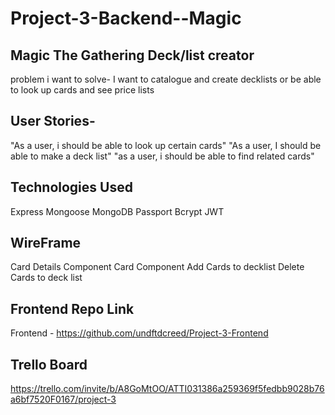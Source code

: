 # Project-3-Backend--Magic

Magic The Gathering Deck/list creator
--------------------------------------
problem i want to solve- I want to catalogue and create decklists or be able to look up cards and see price lists

User Stories-
-----------------
"As a user, i should be able to look up certain cards"
"As a user, I should be able to make a deck list"
"as a user, i should be able to find related cards"


Technologies Used
--------------------
Express
Mongoose
MongoDB
Passport
Bcrypt
JWT

WireFrame
--------------------
Card Details Component
Card Component
Add Cards to decklist
Delete Cards to deck list


Frontend Repo Link
-------------------
Frontend - https://github.com/undftdcreed/Project-3-Frontend


Trello Board
--------------------
https://trello.com/invite/b/A8GoMtOO/ATTI031386a259369f5fedbb9028b76a6bf7520F0167/project-3
